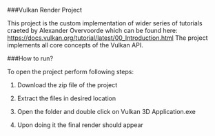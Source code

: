 ###Vulkan Render Project

This project is the custom implementation of wider series of tutorials craeted by Alexander Overvoorde which can be found here:
https://docs.vulkan.org/tutorial/latest/00_Introduction.html
The project implements all core concepts of the Vulkan API.

###How to run?

To open the project perform following steps:

1. Download the zip file of the project

2. Extract the files in desired location

3. Open the folder and double click on Vulkan 3D Application.exe

4. Upon doing it the final render should appear

